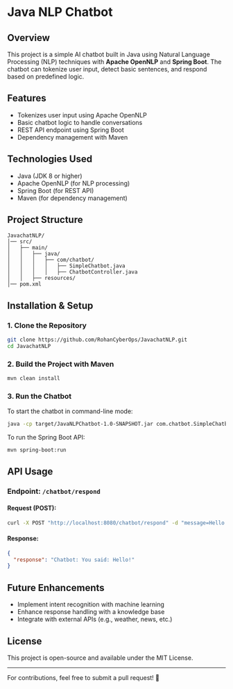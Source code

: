 # Java NLP Chatbot

## Overview
This project is a simple AI chatbot built in Java using Natural Language Processing (NLP) techniques with **Apache OpenNLP** and **Spring Boot**. The chatbot can tokenize user input, detect basic sentences, and respond based on predefined logic.

## Features
- Tokenizes user input using Apache OpenNLP
- Basic chatbot logic to handle conversations
- REST API endpoint using Spring Boot
- Dependency management with Maven

## Technologies Used
- Java (JDK 8 or higher)
- Apache OpenNLP (for NLP processing)
- Spring Boot (for REST API)
- Maven (for dependency management)

## Project Structure
```
JavachatNLP/
│── src/
│   ├── main/
│   │   ├── java/
│   │   │   ├── com/chatbot/
│   │   │   │   ├── SimpleChatbot.java
│   │   │   │   ├── ChatbotController.java
│   │   ├── resources/
│── pom.xml
```

## Installation & Setup
### 1. Clone the Repository
```sh
git clone https://github.com/RohanCyberOps/JavachatNLP.git
cd JavachatNLP
```

### 2. Build the Project with Maven
```sh
mvn clean install
```

### 3. Run the Chatbot
To start the chatbot in command-line mode:
```sh
java -cp target/JavaNLPChatbot-1.0-SNAPSHOT.jar com.chatbot.SimpleChatbot
```

To run the Spring Boot API:
```sh
mvn spring-boot:run
```

## API Usage
### Endpoint: `/chatbot/respond`
#### Request (POST):
```sh
curl -X POST "http://localhost:8080/chatbot/respond" -d "message=Hello!"
```
#### Response:
```json
{
  "response": "Chatbot: You said: Hello!"
}
```

## Future Enhancements
- Implement intent recognition with machine learning
- Enhance response handling with a knowledge base
- Integrate with external APIs (e.g., weather, news, etc.)

## License
This project is open-source and available under the MIT License.

---
For contributions, feel free to submit a pull request! 🚀

